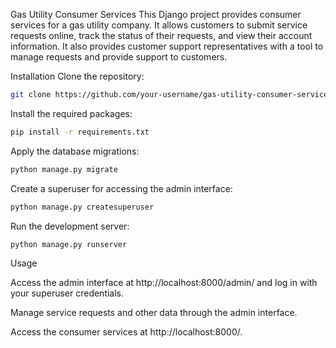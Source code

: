 Gas Utility Consumer Services
This Django project provides consumer services for a gas utility company. It allows customers to submit service requests online, track the status of their requests, and view their account information. It also provides customer support representatives with a tool to manage requests and provide support to customers.

Installation
Clone the repository:

```bash
git clone https://github.com/your-username/gas-utility-consumer-services.git
```

Install the required packages:

```bash
pip install -r requirements.txt
```

Apply the database migrations:

```bash
python manage.py migrate
```

Create a superuser for accessing the admin interface:

```bash
python manage.py createsuperuser
```

Run the development server:

```bash
python manage.py runserver
```

Usage

Access the admin interface at http://localhost:8000/admin/ and log in with your superuser credentials.

Manage service requests and other data through the admin interface.

Access the consumer services at http://localhost:8000/.
